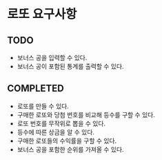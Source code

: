 # 로또 요구사항
## TODO
 - 보너스 공을 입력할 수 있다.
 - 보너스 공이 포함된 통계를 출력할 수 있다.

## COMPLETED
 - 로또를 만들 수 있다.
 - 구매한 로또와 당첨 번호를 비교해 등수를 구할 수 있다.
 - 로또 번호를 무작위로 뽑을 수 있다.
 - 등수에 따른 상금을 알 수 있다. 
 - 구매한 로또들의 수익률을 구할 수 있다.
 - 보너스 공을 포함한 순위를 가져올 수 있다.
